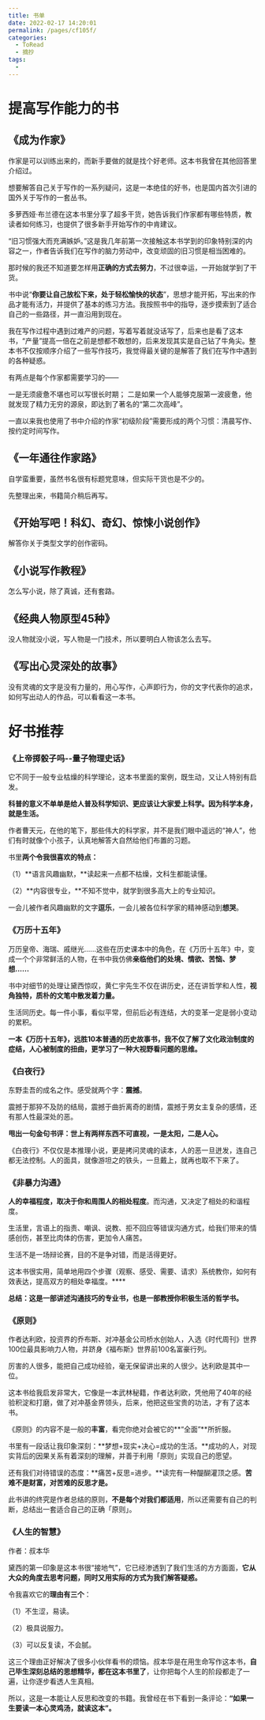 ```yaml
---
title: 书单
date: 2022-02-17 14:20:01
permalink: /pages/cf105f/
categories:
  - ToRead
  - 摘抄
tags:
  - 
---
```



# 提高写作能力的书

## 《成为作家》

作家是可以训练出来的，而新手要做的就是找个好老师。这本书我曾在其他回答里介绍过。

想要解答自己关于写作的一系列疑问，这是一本绝佳的好书，也是国内首次引进的国外关于写作的一套丛书。

多萝西娅·布兰德在这本书里分享了超多干货，她告诉我们作家都有哪些特质，教读者如何练习，也提供了很多新手开始写作的中肯建议。

“旧习惯强大而充满嫉妒。”这是我几年前第一次接触这本书学到的印象特别深的内容之一，作者告诉我们在写作的脑力劳动中，改变顽固的旧习惯是相当困难的。

那时候的我还不知道要怎样用**正确的方式去努力**，不过很幸运，一开始就学到了干货。

书中说“**你要让自己放松下来，处于轻松愉快的状态**”，思想才能开拓，写出来的作品才能有活力，并提供了基本的练习方法。我按照书中的指导，逐步摸索到了适合自己的一些路径，并一直沿用到现在。

我在写作过程中遇到过难产的问题，写着写着就没话写了，后来也是看了这本书，“产量”提高一倍在之前是想都不敢想的，后来发现其实是自己钻了牛角尖。整本书不仅按顺序介绍了一些写作技巧，我觉得最关键的是解答了我们在写作中遇到的各种疑惑。

有两点是每个作家都需要学习的——

一是无须疲惫不堪也可以写很长时期；
二是如果一个人能够克服第一波疲惫，他就发现了精力无穷的源泉，即达到了著名的“第二次高峰”。

一直以来我也使用了书中介绍的作家“初级阶段”需要形成的两个习惯：清晨写作、按约定时间写作。

## 《一年通往作家路》

自学蛮重要，虽然书名很有标题党意味，但实际干货也是不少的。

先整理出来，书籍简介稍后再写。

## 《开始写吧！科幻、奇幻、惊悚小说创作》

解答你关于类型文学的创作密码。

## 《小说写作教程》

怎么写小说，除了真诚，还有套路。

## 《经典人物原型45种》

没人物就没小说，写人物是一门技术，所以要明白人物该怎么去写。

## 《写出心灵深处的故事》

没有灵魂的文字是没有力量的，用心写作，心声即行为，你的文字代表你的追求，如何写出动人的作品，可以看看这一本书。

# 好书推荐

### 《上帝掷骰子吗--量子物理史话》

它不同于一般专业枯燥的科学理论，这本书里面的案例，既生动，又让人特别有启发。

**科普的意义不单单是给人普及科学知识、更应该让大家爱上科学。因为科学本身，就是生活。**

作者曹天元，在他的笔下，那些伟大的科学家，并不是我们眼中遥远的“神人”，他们有时就像个小孩子，认真地解答大自然给他们布置的习题。

书里**两个令我很喜欢的特点：**

（1）**语言风趣幽默，**读起来一点都不枯燥，文科生都能读懂。

（2）**内容很专业，**不知不觉中，就学到很多高大上的专业知识。

一会儿被作者风趣幽默的文字**逗乐**，一会儿被各位科学家的精神感动到**想哭**。

### 《万历十五年》

万历皇帝、海瑞、戚继光......这些在历史课本中的角色，在《万历十五年》中，变成一个个非常鲜活的人物，在书中我仿佛**亲临他们的处境、情欲、苦恼、梦想......**

书中对细节的处理让黛西惊叹，黄仁宇先生不仅在讲历史，还在讲哲学和人性，**视角独特，质朴的文笔中散发着力量。**

生活同历史。每一件小事，看似平常，但前后必有连结，大的变革一定是弱小变动的累积。

**一本《万历十五年》，远胜10本普通的历史故事书，我不仅了解了文化政治制度的症结，人心被制度的扭曲，更学习了一种大视野看问题的思维。**

### 《白夜行》

东野圭吾的成名之作。感受就两个字：**震撼**。

震撼于那猝不及防的结局，震撼于曲折离奇的剧情，震撼于男女主复杂的感情，还有那人性最深处的恶。

**甩出一句金句书评：世上有两样东西不可直视，一是太阳，二是人心。**

《白夜行》不仅仅是本推理小说，更是拷问灵魂的读本，人的恶一旦迸发，连自己都无法控制。人的面具，就像游坦之的铁头，一旦戴上，就再也取不下来了。

### 《非暴力沟通》

**人的幸福程度，取决于你和周围人的相处程度**。而沟通，又决定了相处的和谐程度。

生活里，言语上的指责、嘲讽、说教、拒不回应等错误沟通方式，给我们带来的情感创伤，甚至比肉体的伤害，更加令人痛苦。

生活不是一场辩论赛，目的不是争对错，而是活得更好。

这本书很实用，简单地用四个步骤（观察、感受、需要、请求）系统教你，如何有效表达，提高双方的相处幸福度。****

**总结：这是一部讲述沟通技巧的专业书，也是一部教授你积极生活的哲学书。**

### 《原则》

作者达利欧，投资界的乔布斯、对冲基金公司桥水创始人，入选《时代周刊》世界100位最具影响力人物，并跻身《福布斯》世界前100名富豪行列。

厉害的人很多，能把自己成功经验，毫无保留讲出来的人很少。达利欧是其中一位。

这本书给我启发非常大，它像是一本武林秘籍，作者达利欧，凭他用了40年的经验积淀和打磨，做了对冲基金界领头，后来，他把这些宝贵的功法，才有了这本书。

《原则》的内容不是一般的**丰富**，看完你绝对会被它的**“全面”**所折服。

书里有一段话让我印象深刻：**梦想+现实+决心=成功的生活。**成功的人，对现实背后的因果关系有着深刻的理解，并善于利用「原则」实现自己的愿望。

还有我们对待错误的态度：**痛苦+反思=进步。**读完有一种醍醐灌顶之感。**苦难不是财富，对苦难的反思才是。**

此书讲的终究是作者总结的原则，**不是每个对我们都适用**，所以还需要有自己的判断，总结出一套适合自己的正确「原则」。

### 《人生的智慧》

作者：叔本华

黛西的第一印象是这本书很“接地气”，它已经渗透到了我们生活的方方面面，**它从大众的角度去思考问题，同时又用实际的方式为我们解答疑惑。**

令我喜欢它的**理由有三个**：

（1）不生涩，易读。

（2）极具说服力。

（3）可以反复读，不会腻。

这三个理由正好解决了很多小伙伴看书的烦恼。叔本华是在用生命写作这本书，**自己毕生深刻总结的思想精华，都在这本书里了**，让你把每个人生的阶段都走了一遍，让你逐步看透人生真相。

所以，这是一本能让人反思和改变的书籍。我曾经在书下看到一条评论：**“如果一生要读一本心灵鸡汤，就读这本”。**